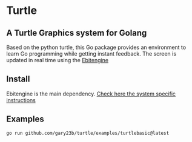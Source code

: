 # Turtle

## A Turtle Graphics system for Golang

Based on the python turtle, this Go package provides an environment to learn Go programming while getting instant feedback. The screen is updated in real time using the [Ebitengine](https://ebitengine.org/)

## Install

Ebitengine is the main dependency. [Check here the system specific instructions](https://ebitengine.org/en/documents/install.html)

## Examples

```bash
go run github.com/gary23b/turtle/examples/turtlebasic@latest
```

